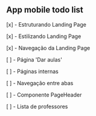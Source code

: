
## App mobile todo list

[x] - Estruturando Landing Page

[x] - Estilizando Landing Page

[x] - Navegação da Landing Page

[ ] - Página 'Dar aulas'

[ ] - Páginas internas

[ ] - Navegação entre abas

[ ] - Componente PageHeader

[ ] - Lista de professores

